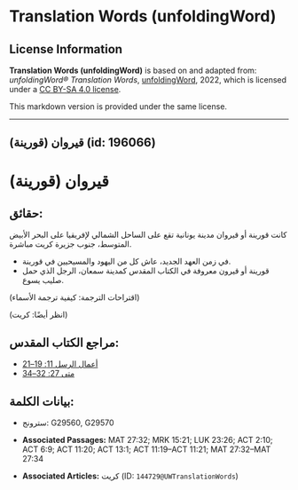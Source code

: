 # Translation Words (unfoldingWord)

## License Information

**Translation Words (unfoldingWord)** is based on and adapted from: _unfoldingWord® Translation Words_, [unfoldingWord](https://unfoldingword.org/utw), 2022, which is licensed under a [CC BY-SA 4.0 license](https://creativecommons.org/licenses/by-sa/4.0/legalcode.en).

This markdown version is provided under the same license.



--------------------------------

## قيروان (قورينة) (id: 196066)

قيروان (قورينة)
===============

حقائق:
------

كانت قورينة أو قيروان مدينة يونانية تقع على الساحل الشمالي لإفريقيا على البحر الأبيض المتوسط، جنوب جزيرة كريت مباشرة.

* في زمن العهد الجديد، عاش كل من اليهود والمسيحيين في قورينة.
* قورينة أو قيرون معروفة في الكتاب المقدس كمدينة سمعان، الرجل الذي حمل صليب يسوع.

(اقتراحات الترجمة: كيفية ترجمة الأسماء)

(انظر أيضًا: كريت)

مراجع الكتاب المقدس:
--------------------

* [أعمال الرسل 11: 19–21](https://ref.ly/Acts11:19-Acts11:21)
* [متى 27: 32–34](https://ref.ly/Matt27:32-Matt27:34)

بيانات الكلمة:
--------------

* سترونج: G29560, G29570

* **Associated Passages:** MAT 27:32; MRK 15:21; LUK 23:26; ACT 2:10; ACT 6:9; ACT 11:20; ACT 13:1; ACT 11:19–ACT 11:21; MAT 27:32–MAT 27:34
* **Associated Articles:** كريت (ID: `144729@UWTranslationWords`)

